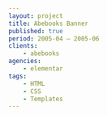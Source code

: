 ```yaml
---
layout: project
title: Abebooks Banner
published: true
period: 2005-04 – 2005-06
clients:
    - abebooks
agencies:
    - elementar
tags:
    - HTML
    - CSS
    - Templates
---
```


